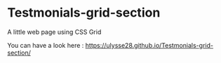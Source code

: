 # Testmonials-grid-section

A little web page using CSS Grid

You can have a look here : https://ulysse28.github.io/Testmonials-grid-section/
